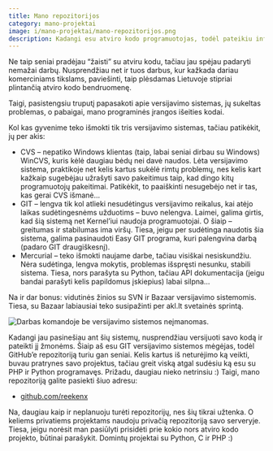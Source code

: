 ```yaml
---
title: Mano repozitorijos
category: mano-projektai
image: i/mano-projektai/mano-repozitorijos.png
description: Kadangi esu atviro kodo programuotojas, todėl pateikiu informaciją kur rasti mano kodą.
---
```


Ne taip seniai pradėjau “žaisti” su atviru kodu, tačiau jau spėjau padaryti nemažai darbų. Nusprendžiau net ir tuos darbus, kur kažkada dariau komerciniams tikslams, paviešinti, taip plėsdamas Lietuvoje stipriai plintančią atviro kodo bendruomenę.

Taigi, pasistengsiu truputį papasakoti apie versijavimo sistemas, jų sukeltas problemas, o pabaigai, mano programinės įrangos išeities kodai.

Kol kas gyvenime teko išmokti tik tris versijavimo sistemas, tačiau patikėkit, jų per akis:

-   CVS – nepatiko Windows klientas (taip, labai seniai dirbau su Windows) WinCVS, kuris kėlė daugiau bėdų nei davė naudos. Lėta versijavimo sistema, praktikoje net kelis kartus sukėlė rimtų problemų, nes kelis kart kažkaip sugebėjau užrašyti savo pakeitimus taip, kad dingo kitų programuotojų pakeitimai. Patikėkit, to paaiškinti nesugebėjo net ir tas, kas gerai CVS išmanė...
-   GIT – lengva tik kol atlieki nesudėtingus versijavimo reikalus, kai atėjo laikas sudėtingesnėms užduotims – buvo nelengva. Laimei, galima girtis, kad šią sistemą net Kernel’iui naudoja programuotojai. O šiaip – greitumas ir stabilumas ima viršų. Tiesa, jeigu per sudėtinga naudotis šia sistema, galima pasinaudoti Easy GIT programa, kuri palengvina darbą (padaro GIT draugiškesnį).
-   Mercurial – teko išmokti naujame darbe, tačiau visiškai nesiskundžiu. Nėra sudėtinga, lengva mokytis, problemas išspręsti nesunku, stabili sistema. Tiesa, nors parašyta su Python, tačiau API dokumentacija (jeigu bandai parašyti kelis papildomus įskiepius) labai silpna…

Na ir dar bonus: vidutinės žinios su SVN ir Bazaar versijavimo sistemomis. Tiesa, su Bazaar labiausiai teko susipažinti per akl.lt svetainės sprintą.

![Darbas komandoje be versijavimo sistemos neįmanomas.](/i/team.jpg)

Kadangi jau pasinešiau ant šių sistemų, nusprendžiau versijuoti savo kodą ir pateikti jį žmonėms. Šiaip aš esu GIT versijavimo sistemos mėgėjas, todėl GitHub’e repozitoriją turiu gan seniai. Kelis kartus iš neturėjimo ką veikti, buvau pratrynes savo projektus, tačiau greit viską atgal sudėsiu ką esu su PHP ir Python programavęs. Prižadu, daugiau nieko netrinsiu :) Taigi, mano repozitoriją galite pasiekti šiuo adresu:

-   [github.com/reekenx](http://github.com/reekenx)

Na, daugiau kaip ir neplanuoju turėti repozitorijų, nes šių tikrai užtenka. O keliems privatiems projektams naudoju privačią repozitoriją savo serveryje. Tiesa, jeigu norėsit man pasiūlyti prisidėti prie kokio nors atviro kodo projekto, būtinai parašykit. Domintų projektai su Python, C ir PHP :)

